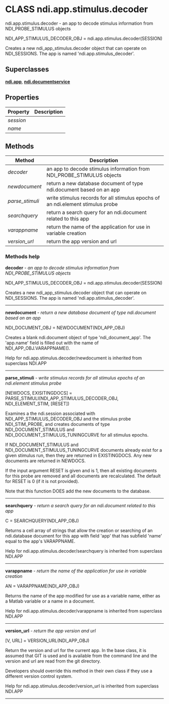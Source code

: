 # CLASS ndi.app.stimulus.decoder

  ndi.app.stimulus.decoder - an app to decode stimulus information from NDI_PROBE_STIMULUS objects
 
  NDI_APP_STIMULUS_DECODER_OBJ = ndi.app.stimulus.decoder(SESSION)
 
  Creates a new ndi_app_stimulus.decoder object that can operate on
  NDI_SESSIONS. The app is named 'ndi.app.stimulus_decoder'.

## Superclasses
**[ndi.app](../../app.m.md)**, **[ndi.documentservice](../../documentservice.m.md)**

## Properties

| Property | Description |
| --- | --- |
| *session* |  |
| *name* |  |


## Methods 

| Method | Description |
| --- | --- |
| *decoder* | an app to decode stimulus information from NDI_PROBE_STIMULUS objects |
| *newdocument* | return a new database document of type ndi.document based on an app |
| *parse_stimuli* | write stimulus records for all stimulus epochs of an ndi.element stimulus probe |
| *searchquery* | return a search query for an ndi.document related to this app |
| *varappname* | return the name of the application for use in variable creation |
| *version_url* | return the app version and url |


### Methods help 

**decoder** - *an app to decode stimulus information from NDI_PROBE_STIMULUS objects*

NDI_APP_STIMULUS_DECODER_OBJ = ndi.app.stimulus.decoder(SESSION)
 
  Creates a new ndi_app_stimulus.decoder object that can operate on
  NDI_SESSIONS. The app is named 'ndi.app.stimulus_decoder'.


---

**newdocument** - *return a new database document of type ndi.document based on an app*

NDI_DOCUMENT_OBJ = NEWDOCUMENT(NDI_APP_OBJ)
 
  Creates a blank ndi.document object of type 'ndi_document_app'. The 'app.name' field
  is filled out with the name of NDI_APP_OBJ.VARAPPNAME().

Help for ndi.app.stimulus.decoder/newdocument is inherited from superclass NDI.APP


---

**parse_stimuli** - *write stimulus records for all stimulus epochs of an ndi.element stimulus probe*

[NEWDOCS, EXISITINGDOCS] = PARSE_STIMULI(NDI_APP_STIMULUS_DECODER_OBJ, NDI_ELEMENT_STIM, [RESET])
 
  Examines a the ndi.session associated with NDI_APP_STIMULUS_DECODER_OBJ and the stimulus
  probe NDI_STIM_PROBE, and creates documents of type NDI_DOCUMENT_STIMULUS and NDI_DOCUMENT_STIMULUS_TUNINGCURVE
  for all stimulus epochs.
 
  If NDI_DOCUMENT_STIMULUS and NDI_DOCUMENT_STIMULUS_TUNINGCURVE documents already exist for a given
  stimulus run, then they are returned in EXISTINGDOCS. Any new documents are returned in NEWDOCS.
 
  If the input argument RESET is given and is 1, then all existing documents for this probe are
  removed and all documents are recalculated. The default for RESET is 0 (if it is not provided).
 
  Note that this function DOES add the new documents to the database.


---

**searchquery** - *return a search query for an ndi.document related to this app*

C = SEARCHQUERY(NDI_APP_OBJ)
 
  Returns a cell array of strings that allow the creation or searching of an
  ndi.database document for this app with field 'app' that has subfield 'name' equal
  to the app's VARAPPNAME.

Help for ndi.app.stimulus.decoder/searchquery is inherited from superclass NDI.APP


---

**varappname** - *return the name of the application for use in variable creation*

AN = VARAPPNAME(NDI_APP_OBJ)
 
  Returns the name of the app modified for use as a variable name, either as
  a Matlab variable or a name in a document.

Help for ndi.app.stimulus.decoder/varappname is inherited from superclass NDI.APP


---

**version_url** - *return the app version and url*

[V, URL] = VERSION_URL(NDI_APP_OBJ)
 
  Return the version and url for the current app. In the base class,
  it is assumed that GIT is used and is available from the command line
  and the version and url are read from the git directory.
 
  Developers should override this method in their own class if they use a 
  different version control system.

Help for ndi.app.stimulus.decoder/version_url is inherited from superclass NDI.APP


---

